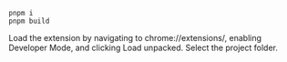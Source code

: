```
pnpm i
pnpm build
```

Load the extension by navigating to chrome://extensions/, enabling Developer Mode, and clicking Load unpacked. Select the project folder.

